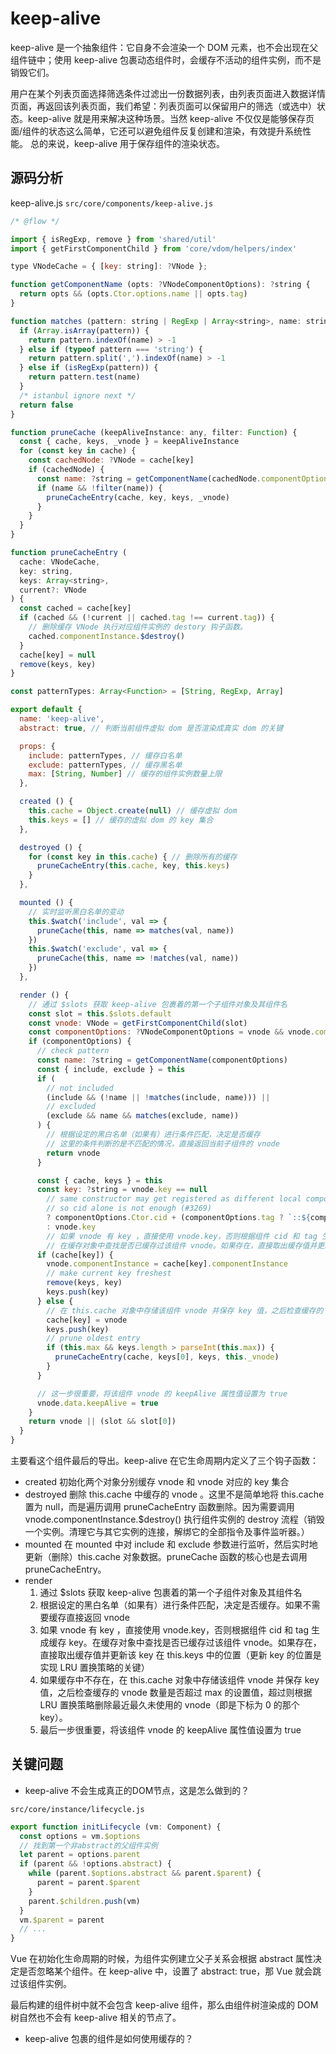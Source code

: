 # keep-alive

keep-alive 是一个抽象组件：它自身不会渲染一个 DOM 元素，也不会出现在父组件链中；使用 keep-alive 包裹动态组件时，会缓存不活动的组件实例，而不是销毁它们。

用户在某个列表页面选择筛选条件过滤出一份数据列表，由列表页面进入数据详情页面，再返回该列表页面，我们希望：列表页面可以保留用户的筛选（或选中）状态。keep-alive 就是用来解决这种场景。当然 keep-alive 不仅仅是能够保存页面/组件的状态这么简单，它还可以避免组件反复创建和渲染，有效提升系统性能。
总的来说，keep-alive 用于保存组件的渲染状态。

## 源码分析

keep-alive.js `src/core/components/keep-alive.js`

```js
/* @flow */

import { isRegExp, remove } from 'shared/util'
import { getFirstComponentChild } from 'core/vdom/helpers/index'

type VNodeCache = { [key: string]: ?VNode };

function getComponentName (opts: ?VNodeComponentOptions): ?string {
  return opts && (opts.Ctor.options.name || opts.tag)
}

function matches (pattern: string | RegExp | Array<string>, name: string): boolean {
  if (Array.isArray(pattern)) {
    return pattern.indexOf(name) > -1
  } else if (typeof pattern === 'string') {
    return pattern.split(',').indexOf(name) > -1
  } else if (isRegExp(pattern)) {
    return pattern.test(name)
  }
  /* istanbul ignore next */
  return false
}

function pruneCache (keepAliveInstance: any, filter: Function) {
  const { cache, keys, _vnode } = keepAliveInstance
  for (const key in cache) {
    const cachedNode: ?VNode = cache[key]
    if (cachedNode) {
      const name: ?string = getComponentName(cachedNode.componentOptions)
      if (name && !filter(name)) {
        pruneCacheEntry(cache, key, keys, _vnode)
      }
    }
  }
}

function pruneCacheEntry (
  cache: VNodeCache,
  key: string,
  keys: Array<string>,
  current?: VNode
) {
  const cached = cache[key]
  if (cached && (!current || cached.tag !== current.tag)) {
    // 删除缓存 VNode 执行对应组件实例的 destory 钩子函数。
    cached.componentInstance.$destroy()
  }
  cache[key] = null
  remove(keys, key)
}

const patternTypes: Array<Function> = [String, RegExp, Array]

export default {
  name: 'keep-alive',
  abstract: true, // 判断当前组件虚拟 dom 是否渲染成真实 dom 的关键

  props: {
    include: patternTypes, // 缓存白名单
    exclude: patternTypes, // 缓存黑名单
    max: [String, Number] // 缓存的组件实例数量上限
  },

  created () {
    this.cache = Object.create(null) // 缓存虚拟 dom
    this.keys = [] // 缓存的虚拟 dom 的 key 集合
  },

  destroyed () {
    for (const key in this.cache) { // 删除所有的缓存
      pruneCacheEntry(this.cache, key, this.keys)
    }
  },

  mounted () {
    // 实时监听黑白名单的变动
    this.$watch('include', val => {
      pruneCache(this, name => matches(val, name))
    })
    this.$watch('exclude', val => {
      pruneCache(this, name => !matches(val, name))
    })
  },

  render () {
    // 通过 $slots 获取 keep-alive 包裹着的第一个子组件对象及其组件名
    const slot = this.$slots.default
    const vnode: VNode = getFirstComponentChild(slot)
    const componentOptions: ?VNodeComponentOptions = vnode && vnode.componentOptions
    if (componentOptions) {
      // check pattern
      const name: ?string = getComponentName(componentOptions)
      const { include, exclude } = this
      if (
        // not included
        (include && (!name || !matches(include, name))) ||
        // excluded
        (exclude && name && matches(exclude, name))
      ) {
        // 根据设定的黑白名单（如果有）进行条件匹配，决定是否缓存
        // 这里的条件判断的是不匹配的情况，直接返回当前子组件的 vnode
        return vnode
      }

      const { cache, keys } = this
      const key: ?string = vnode.key == null
        // same constructor may get registered as different local components
        // so cid alone is not enough (#3269)
        ? componentOptions.Ctor.cid + (componentOptions.tag ? `::${componentOptions.tag}` : '')
        : vnode.key
        // 如果 vnode 有 key ，直接使用 vnode.key，否则根据组件 cid 和 tag 生成缓存 key
        // 在缓存对象中查找是否已缓存过该组件 vnode。如果存在，直接取出缓存值并更新该 key 在 this.keys 中的位置（更新 key 的位置是实现 LRU 置换策略的关键）
      if (cache[key]) {
        vnode.componentInstance = cache[key].componentInstance
        // make current key freshest
        remove(keys, key)
        keys.push(key)
      } else {
        // 在 this.cache 对象中存储该组件 vnode 并保存 key 值，之后检查缓存的 vnode 数量是否超过 max 的设置值，超过则根据 LRU 置换策略删除最近最久未使用的 vnode（即是下标为 0 的那个 key）。
        cache[key] = vnode
        keys.push(key)
        // prune oldest entry
        if (this.max && keys.length > parseInt(this.max)) {
          pruneCacheEntry(cache, keys[0], keys, this._vnode)
        }
      }

      // 这一步很重要，将该组件 vnode 的 keepAlive 属性值设置为 true
      vnode.data.keepAlive = true
    }
    return vnode || (slot && slot[0])
  }
}

```

主要看这个组件最后的导出。keep-alive 在它生命周期内定义了三个钩子函数：

* created 初始化两个对象分别缓存 vnode 和 vnode 对应的 key 集合
* destroyed 删除 this.cache 中缓存的 vnode 。这里不是简单地将 this.cache 置为 null，而是遍历调用 pruneCacheEntry 函数删除。因为需要调用 vnode.componentInstance.$destroy() 执行组件实例的 destroy 流程（销毁一个实例。清理它与其它实例的连接，解绑它的全部指令及事件监听器。）
* mounted 在 mounted 中对 include 和 exclude 参数进行监听，然后实时地更新（删除）this.cache 对象数据。pruneCache 函数的核心也是去调用pruneCacheEntry。
* render
    1. 通过 $slots 获取 keep-alive 包裹着的第一个子组件对象及其组件名
    2. 根据设定的黑白名单（如果有）进行条件匹配，决定是否缓存。如果不需要缓存直接返回 vnode
    3. 如果 vnode 有 key ，直接使用 vnode.key，否则根据组件 cid 和 tag 生成缓存 key。在缓存对象中查找是否已缓存过该组件 vnode。如果存在，直接取出缓存值并更新该 key 在 this.keys 中的位置（更新 key 的位置是实现 LRU 置换策略的关键）
    4. 如果缓存中不存在，在 this.cache 对象中存储该组件 vnode 并保存 key 值，之后检查缓存的 vnode 数量是否超过 max 的设置值，超过则根据 LRU 置换策略删除最近最久未使用的 vnode（即是下标为 0 的那个 key）。
    5. 最后一步很重要，将该组件 vnode 的 keepAlive 属性值设置为 true

## 关键问题

* keep-alive 不会生成真正的DOM节点，这是怎么做到的？

`src/core/instance/lifecycle.js`

```js 
export function initLifecycle (vm: Component) {
  const options = vm.$options
  // 找到第一个非abstract的父组件实例
  let parent = options.parent
  if (parent && !options.abstract) {
    while (parent.$options.abstract && parent.$parent) {
      parent = parent.$parent
    }
    parent.$children.push(vm)
  }
  vm.$parent = parent
  // ...
}
```

Vue 在初始化生命周期的时候，为组件实例建立父子关系会根据 abstract 属性决定是否忽略某个组件。在 keep-alive 中，设置了 abstract: true，那 Vue 就会跳过该组件实例。

最后构建的组件树中就不会包含 keep-alive 组件，那么由组件树渲染成的 DOM 树自然也不会有 keep-alive 相关的节点了。

* keep-alive 包裹的组件是如何使用缓存的？
